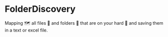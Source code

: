 # FolderDiscovery
Mapping 🗺️ all files 📄 and folders 📂 that are on your hard 💽 and saving them in a text or excel file.
